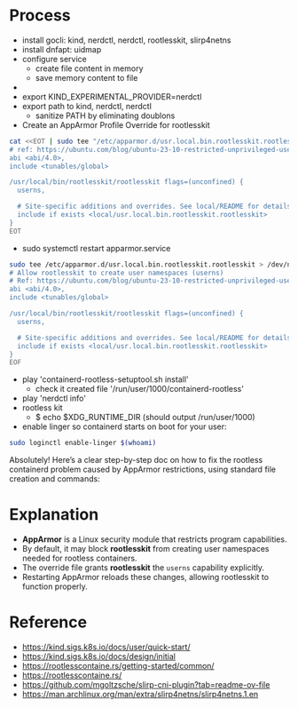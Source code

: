 # Process
- install gocli: kind, nerdctl, nerdctl, rootlesskit, slirp4netns
- install dnfapt: uidmap
- configure service
  - create file content in memory
  - save memory content to file
-   
- export KIND_EXPERIMENTAL_PROVIDER=nerdctl
- export path to kind, nerdctl, nerdctl
  - sanitize PATH by eliminating doublons
-  Create an AppArmor Profile Override for rootlesskit
```bash
cat <<EOT | sudo tee "/etc/apparmor.d/usr.local.bin.rootlesskit.rootlesskit"
# ref: https://ubuntu.com/blog/ubuntu-23-10-restricted-unprivileged-user-namespaces
abi <abi/4.0>,
include <tunables/global>

/usr/local/bin/rootlesskit/rootlesskit flags=(unconfined) {
  userns,

  # Site-specific additions and overrides. See local/README for details.
  include if exists <local/usr.local.bin.rootlesskit.rootlesskit>
}
EOT
```
- sudo systemctl restart apparmor.service

```bash
sudo tee /etc/apparmor.d/usr.local.bin.rootlesskit.rootlesskit > /dev/null <<EOF
# Allow rootlesskit to create user namespaces (userns)
# Ref: https://ubuntu.com/blog/ubuntu-23-10-restricted-unprivileged-user-namespaces
abi <abi/4.0>,
include <tunables/global>

/usr/local/bin/rootlesskit/rootlesskit flags=(unconfined) {
  userns,

  # Site-specific additions and overrides. See local/README for details.
  include if exists <local/usr.local.bin.rootlesskit.rootlesskit>
}
EOF

```
- play 'containerd-rootless-setuptool.sh install'
	- check it created file '/run/user/1000/containerd-rootless'
- play 'nerdctl info'
- rootless kit
  - $ echo $XDG_RUNTIME_DIR (should output /run/user/1000)
- enable linger so containerd starts on boot for your user:
```bash
sudo loginctl enable-linger $(whoami)
```
	

Absolutely! Here’s a clear step-by-step doc on how to fix the rootless containerd problem caused by AppArmor restrictions, using standard file creation and commands:

# Explanation

* **AppArmor** is a Linux security module that restricts program capabilities.
* By default, it may block **rootlesskit** from creating user namespaces needed for rootless containers.
* The override file grants **rootlesskit** the `userns` capability explicitly.
* Restarting AppArmor reloads these changes, allowing rootlesskit to function properly.



# Reference
- https://kind.sigs.k8s.io/docs/user/quick-start/
- https://kind.sigs.k8s.io/docs/design/initial
- https://rootlesscontaine.rs/getting-started/common/
- https://rootlesscontaine.rs/
- https://github.com/mgoltzsche/slirp-cni-plugin?tab=readme-ov-file
- https://man.archlinux.org/man/extra/slirp4netns/slirp4netns.1.en